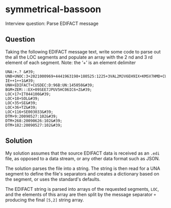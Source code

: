 # symmetrical-bassoon
Interview question: Parse EDIFACT message

## Question
Taking the following EDIFACT message text, write some code to parse out the all the LOC
segments and populate an array with the 2 nd and 3 rd element of each segment.
Note: the ‘+’ is an element delimiter
```
UNA:+.? &#39;
UNB+UNOC:3+2021000969+4441963198+180525:1225+3VAL2MJV6EH9IX+KMSV7HMD+CUSDECU-
IE++1++1&#39;
UNH+EDIFACT+CUSDEC:D:96B:UN:145050&#39;
BGM+ZEM:::EX+09SEE7JPUV5HC06IC6+Z&#39;
LOC+17+IT044100&#39;
LOC+18+SOL&#39;
LOC+35+SE&#39;
LOC+36+TZ&#39;
LOC+116+SE003033&#39;
DTM+9:20090527:102&#39;
DTM+268:20090626:102&#39;
DTM+182:20090527:102&#39;
```

## Solution
My solution assumes that the source EDIFACT data is received as an `.edi` file, as opposed to a data stream, or any other data format such as JSON.

The solution parses the file into a string. The string is then read for a UNA segment to define the file's separators and creates a dictionary based on the segment, or uses the standard's defaults.

The EDIFACT string is parsed into arrays of the requested segments, `LOC`, and the elements of this array are then split by the message separator `+` producing the final `[5,2]` string array.
